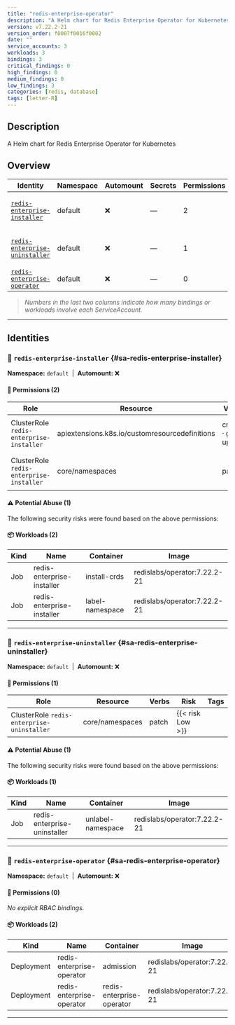 ```yaml
---
title: "redis-enterprise-operator"
description: "A Helm chart for Redis Enterprise Operator for Kubernetes"
version: v7.22.2-21
version_order: f0007f0016f0002
date: ""
service_accounts: 3
workloads: 3
bindings: 3
critical_findings: 0
high_findings: 0
medium_findings: 0
low_findings: 3
categories: [redis, database]
tags: [letter-R]
---
```


## Description

A Helm chart for Redis Enterprise Operator for Kubernetes

## Overview

| Identity                                                           | Namespace | Automount | Secrets | Permissions | Workloads | Risk               |
| ------------------------------------------------------------------ | --------- | --------- | ------- | ----------- | --------- | ------------------ |
| [`redis-enterprise-installer`](#sa-redis-enterprise-installer)     | default   | ❌        | —       | 2           | 2         | {{< risk "Low" >}} |
| [`redis-enterprise-uninstaller`](#sa-redis-enterprise-uninstaller) | default   | ❌        | —       | 1           | 1         | {{< risk "Low" >}} |
| [`redis-enterprise-operator`](#sa-redis-enterprise-operator)       | default   | ❌        | —       | 0           | 2         | —                  |

> _Numbers in the last two columns indicate how many bindings or workloads involve each ServiceAccount._

---

## Identities

### 🤖 `redis-enterprise-installer` {#sa-redis-enterprise-installer}

**Namespace:** `default`  |  **Automount:** ❌

#### 🔑 Permissions (2)

| Role                                     | Resource                                       | Verbs                 | Risk             | Tags |
| ---------------------------------------- | ---------------------------------------------- | --------------------- | ---------------- | ---- |
| ClusterRole `redis-enterprise-installer` | apiextensions.k8s.io/customresourcedefinitions | create · get · update | {{< risk Low >}} |      |
| ClusterRole `redis-enterprise-installer` | core/namespaces                                | patch                 | {{< risk Low >}} |      |

#### ⚠️ Potential Abuse (1)

The following security risks were found based on the above permissions:

#### 📦 Workloads (2)

| Kind | Name                       | Container       | Image                        |
| ---- | -------------------------- | --------------- | ---------------------------- |
| Job  | redis-enterprise-installer | install-crds    | redislabs/operator:7.22.2-21 |
| Job  | redis-enterprise-installer | label-namespace | redislabs/operator:7.22.2-21 |

---

### 🤖 `redis-enterprise-uninstaller` {#sa-redis-enterprise-uninstaller}

**Namespace:** `default`  |  **Automount:** ❌

#### 🔑 Permissions (1)

| Role                                       | Resource        | Verbs | Risk             | Tags |
| ------------------------------------------ | --------------- | ----- | ---------------- | ---- |
| ClusterRole `redis-enterprise-uninstaller` | core/namespaces | patch | {{< risk Low >}} |      |

#### ⚠️ Potential Abuse (1)

The following security risks were found based on the above permissions:

#### 📦 Workloads (1)

| Kind | Name                         | Container         | Image                        |
| ---- | ---------------------------- | ----------------- | ---------------------------- |
| Job  | redis-enterprise-uninstaller | unlabel-namespace | redislabs/operator:7.22.2-21 |

---

### 🤖 `redis-enterprise-operator` {#sa-redis-enterprise-operator}

**Namespace:** `default`  |  **Automount:** ❌

#### 🔑 Permissions (0)

_No explicit RBAC bindings._

#### 📦 Workloads (2)

| Kind       | Name                      | Container                 | Image                        |
| ---------- | ------------------------- | ------------------------- | ---------------------------- |
| Deployment | redis-enterprise-operator | admission                 | redislabs/operator:7.22.2-21 |
| Deployment | redis-enterprise-operator | redis-enterprise-operator | redislabs/operator:7.22.2-21 |

---
